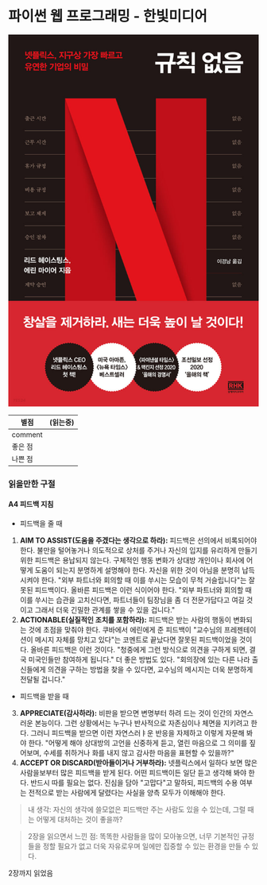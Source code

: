 # 파이썬 웹 프로그래밍 - 한빛미디어



![규칙 없음](img/6/XL.jpeg)

| 별점    | (읽는중) |
| ------- | -------- |
| comment |          |
| 좋은 점 |          |
| 나쁜 점 |          |



### 읽을만한 구절



#### A4 피드백 지침



- 피드백을 줄 때

1. **AIM TO ASSIST(도움을 주겠다는 생각으로 하라):** 피드백은 선의에서 비록되어야 한다. 불만을 털어놓거나 의도적으로 상처를 주거나 자신의 입지를 유리하게 만들기 위한 피드백은 용납되지 않는다. 구체적인 행동 변화가 상대방 개인이나 회사에 어떻게 도움이 되는지 분명하게 설명해야 한다. 자신을 위한 것이 아님을 분명히 납득시켜야 한다. "외부 파트너와 회의할 때 이를 쑤시는 모습이 무척 거슬립니다"는 잘못된 피드백이다. 올바른 피드백은 이런 식이어야 한다. "외부 파트너와 회의할 때 이를 쑤시는 습관을 고치신다면, 파트너들이 팀장님을 좀 더 전문가답다고 여길 것이고 그래서 더욱 긴밀한 관계를 쌓을 수 있을 겁니다."
1. **ACTIONABLE(실질적인 조치를 포함하라):** 피드백은 받는 사람의 행동이 변화되는 것에 초점을 맞춰야 한다. 쿠바에서 에린에게 준 피드백이 "교수님의 프레젠테이션이 메시지 자체를 망치고 있다"는 코멘트로 끝났다면 잘못된 피드백이었을 것이다. 올바른 피드백은 이런 것이다. "청중에게 그런 방식으로 의견을 구하게 되면, 결국 미국인들만 참여하게 됩니다." 더 좋은 방법도 있다. "회의장에 있는 다른 나라 출신들에게 의견을 구하는 방법을 찾을 수 있다면, 교수님의 메시지는 더욱 분명하게 전달될 겁니다."

- 피드백을 받을 때

3. **APPRECIATE(감사하라):** 비판을 받으면 변명부터 하려 드는 것이 인간의 자연스러운 본능이다. 그런 상황에서는 누구나 반사적으로 자존심이나 체면을 지키려고 한다. 그러니 피드백을 받으면 이런 자연스러ㅑ운 반응을 자제하고 이렇게 자문해 봐야 한다. "어떻게 해야 상대방의 고언을 신중하게 듣고, 열린 마음으로 그 의미를 짚어보며, 수세를 취하거나 화를 내지 않고 감사한 마음을 표현할 수 있을까?"
4. **ACCEPT OR DISCARD(받아들이거나 거부하라):** 넷플릭스에서 일하다 보면 많은 사람을보부터 많은 피드백을 받게 된다. 어떤 피드백이든 일단 듣고 생각해 봐야 한다. 반드시 따를 필요는 없다. 진심을 담아 "고맙다"고 말하되, 피드백의 수용 여부는 전적으로 받는 사람에게 달렸다는 사실을 양측 모두가 이해해야 한다.



> 내 생각: 자신의 생각에 쓸모없은 피드백만 주는 사람도 있을 수 있는데, 그럴 때는 어떻게 대처하는 것이 좋을까?



> 2장을 읽으면서 느낀 점: 똑똑한 사람들을 많이 모아놓으면, 너무 기본적인 규정들을 정할 필요가 없고 더욱 자유로우며 일에만 집중할 수 있는 환경을 만들 수 있다.



2장까지 읽었음
